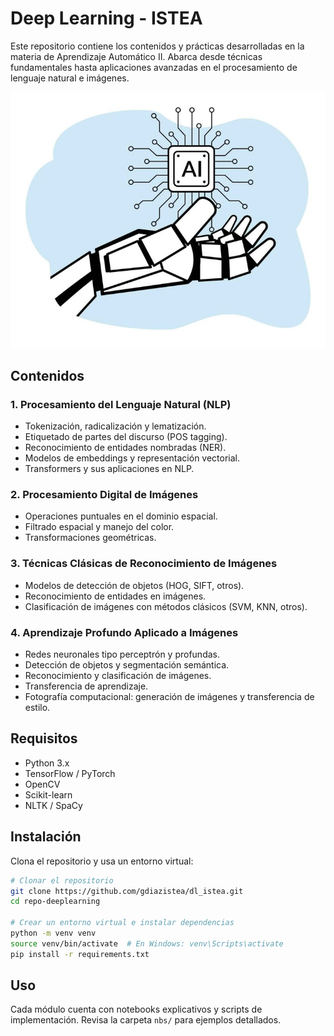 # Deep Learning - ISTEA

Este repositorio contiene los contenidos y prácticas desarrolladas en la materia de Aprendizaje Automático II. Abarca desde técnicas fundamentales hasta aplicaciones avanzadas en el procesamiento de lenguaje natural e imágenes.

![Deep Learning](ai.jpg)

## Contenidos

### 1. Procesamiento del Lenguaje Natural (NLP)
- Tokenización, radicalización y lematización.
- Etiquetado de partes del discurso (POS tagging).
- Reconocimiento de entidades nombradas (NER).
- Modelos de embeddings y representación vectorial.
- Transformers y sus aplicaciones en NLP.

### 2. Procesamiento Digital de Imágenes
- Operaciones puntuales en el dominio espacial.
- Filtrado espacial y manejo del color.
- Transformaciones geométricas.

### 3. Técnicas Clásicas de Reconocimiento de Imágenes
- Modelos de detección de objetos (HOG, SIFT, otros).
- Reconocimiento de entidades en imágenes.
- Clasificación de imágenes con métodos clásicos (SVM, KNN, otros).

### 4. Aprendizaje Profundo Aplicado a Imágenes
- Redes neuronales tipo perceptrón y profundas.
- Detección de objetos y segmentación semántica.
- Reconocimiento y clasificación de imágenes.
- Transferencia de aprendizaje.
- Fotografía computacional: generación de imágenes y transferencia de estilo.

## Requisitos
- Python 3.x
- TensorFlow / PyTorch
- OpenCV
- Scikit-learn
- NLTK / SpaCy

## Instalación
Clona el repositorio y usa un entorno virtual:
```bash
# Clonar el repositorio
git clone https://github.com/gdiazistea/dl_istea.git
cd repo-deeplearning

# Crear un entorno virtual e instalar dependencias
python -m venv venv
source venv/bin/activate  # En Windows: venv\Scripts\activate
pip install -r requirements.txt
```

## Uso
Cada módulo cuenta con notebooks explicativos y scripts de implementación. Revisa la carpeta `nbs/` para ejemplos detallados.